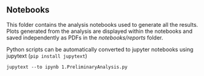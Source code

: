Notebooks
--

This folder contains the analysis notebooks used to generate all the results. Plots generated from the analysis are 
displayed within the notebooks and saved independently as PDFs in the *notebooks/reports* folder.

Python scripts can be automatically converted to jupyter notebooks using jupytext (`pip install jupytext`)
```
jupytext --to ipynb 1.PreliminaryAnalysis.py
```

